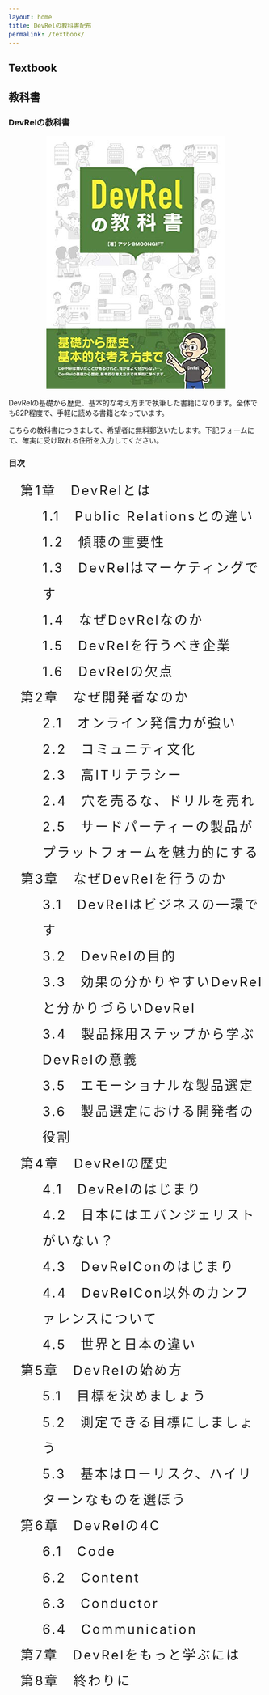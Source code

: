 ```yaml
---
layout: home
title: DevRelの教科書配布
permalink: /textbook/
---
```

<style>
	ul {
		list-style: none;
	}
	ul li {
		font-size: 1.6rem;
		line-height: 2;
		letter-spacing: 0.120em;
	}
</style>
<section class="tp-section tp-section">
	<div class="container mt9">
		<div class="row">
			<div class="col-md-3">
				<div class="tp-section-header">
					<h2 class="tp-section-header__title">Textbook</h2>
					<h2 class="tp-section-header__title-ja is-ja">教科書</h2>
				</div>
			</div>
			<div class="col-md-9">
				<h3 class="tp-header is-ja">DevRelの教科書</h3>
				<p style="text-align:center;">
					<img src="/assets/images/textbook.jpg" />
				</p>
        <p class="tp-section__text is-ja tp-section__text--pc">
				DevRelの基礎から歴史、基本的な考え方まで執筆した書籍になります。全体でも82P程度で、手軽に読める書籍となっています。
				</p>
				<p class="tp-section__text is-ja tp-section__text--pc">
				こちらの教科書につきまして、希望者に無料郵送いたします。下記フォームにて、確実に受け取れる住所を入力してください。
				</p>
				<p class="tp-section__text is-ja tp-section__text--pc">
					<h3>目次</h3>
					<ul>
						<li>第1章　DevRelとは
							<ul>
								<li>1.1　Public Relationsとの違い</li>
								<li>1.2　傾聴の重要性</li>
								<li>1.3　DevRelはマーケティングです</li>
								<li>1.4　なぜDevRelなのか</li>
								<li>1.5　DevRelを行うべき企業</li>
								<li>1.6　DevRelの欠点</li>
							</ul>
						</li>
						<li>第2章　なぜ開発者なのか
							<ul>
								<li>2.1　オンライン発信力が強い</li>
								<li>2.2　コミュニティ文化</li>
								<li>2.3　高ITリテラシー</li>
								<li>2.4　穴を売るな、ドリルを売れ</li>
								<li>2.5　サードパーティーの製品がプラットフォームを魅力的にする</li>
							</ul>
						</li>
						<li>第3章　なぜDevRelを行うのか
							<ul>
								<li>3.1　DevRelはビジネスの一環です</li>
								<li>3.2　DevRelの目的</li>
								<li>3.3　効果の分かりやすいDevRelと分かりづらいDevRel</li>
								<li>3.4　製品採用ステップから学ぶDevRelの意義</li>
								<li>3.5　エモーショナルな製品選定</li>
								<li>3.6　製品選定における開発者の役割</li>
							</ul>
						</li>
						<li>第4章　DevRelの歴史
							<ul>
								<li>4.1　DevRelのはじまり</li>
								<li>4.2　日本にはエバンジェリストがいない？</li>
								<li>4.3　DevRelConのはじまり</li>
								<li>4.4　DevRelCon以外のカンファレンスについて</li>
								<li>4.5　世界と日本の違い</li>
							</ul>
						</li>
						<li>第5章　DevRelの始め方
							<ul>
								<li>5.1　目標を決めましょう</li>
								<li>5.2　測定できる目標にしましょう</li>
								<li>5.3　基本はローリスク、ハイリターンなものを選ぼう</li>
							</ul>
						</li>
						<li>第6章　DevRelの4C
							<ul>
								<li>6.1　Code</li>
								<li>6.2　Content</li>
								<li>6.3　Conductor</li>
								<li>6.4　Communication</li>
							</ul>
						</li>
						<li>第7章　DevRelをもっと学ぶには</li>
						<li>第8章　終わりに</li>
					</ul>
				</p>
				<script type="text/javascript" src="//ma.moongift.co.jp/form/generate.js?id=4"></script>
      </div>
    </div>
  </div>
</section>
